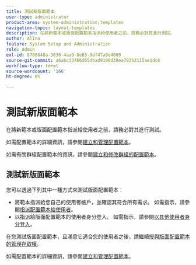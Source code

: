 ```yaml
---
title: 測試新版面範本
user-type: administrator
product-area: system-administration;templates
navigation-topic: layout-templates
description: 在將新範本或版面配置範本指派給使用者之前，請務必對其進行測試。
author: Alina
feature: System Setup and Administration
role: Admin
exl-id: 8786648a-3630-4aa9-8e85-9df47a9e4609
source-git-commit: a6abc33466d65dbad9198d38ea793b2115ae1dc6
workflow-type: tm+mt
source-wordcount: '166'
ht-degree: 0%

---
```


# 測試新版面範本

在將新範本或版面配置範本指派給使用者之前，請務必對其進行測試。

如需配置範本的詳細資訊，請參閱[建立和管理配置範本](../../../administration-and-setup/customize-workfront/use-layout-templates/create-and-manage-layout-templates.md)。

如需有關群組配置範本的資訊，請參閱[建立和修改群組的配置範本](../../../administration-and-setup/manage-groups/work-with-group-objects/create-and-modify-a-groups-layout-templates.md)。

## 測試新版面範本

您可以透過下列其中一種方式來測試版面配置範本：

* 將範本指派給您自己的使用者帳戶，並確認其符合所有需求。 如需指示，請參閱[指派配置範本給使用者](../../../administration-and-setup/customize-workfront/use-layout-templates/assign-users-to-layout-template.md#assign)。
* 以指派給版面配置範本的使用者身分登入。 如需指示，請參閱[以其他使用者身分登入](../../../administration-and-setup/add-users/create-and-manage-users/log-in-as-another-user.md)。

在您測試版面配置範本，且滿意它適合您的使用者之後，請繼續[授與版面配置範本的管理存取權](../../../administration-and-setup/customize-workfront/use-layout-templates/grant-admin-access-layout-template.md)。

如需配置範本的詳細資訊，請參閱[建立和管理配置範本](../../../administration-and-setup/customize-workfront/use-layout-templates/create-and-manage-layout-templates.md)。
